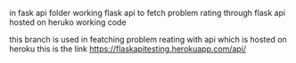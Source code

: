 in fask api folder working flask api to fetch problem rating through flask api hosted on heruko working code

this branch is used in featching problem reating with api which is hosted on heroku 
this is the link https://flaskapitesting.herokuapp.com/api/
